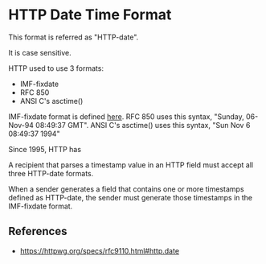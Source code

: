 # HTTP Date Time Format

This format is referred as "HTTP-date".

It is case sensitive.

HTTP used to use 3 formats:

- IMF-fixdate
- RFC 850
- ANSI C's asctime()

IMF-fixdate format is defined [here](/http/formats/imf-fixdate).
RFC 850 uses this syntax, "Sunday, 06-Nov-94 08:49:37 GMT".
ANSI C's asctime() uses this syntax, "Sun Nov  6 08:49:37 1994"

Since 1995, HTTP has 

A recipient that parses a timestamp value in an HTTP field must accept all three HTTP-date formats.

When a sender generates a field that contains one or more timestamps defined as HTTP-date, the sender must generate those timestamps in the IMF-fixdate format.

## References

- https://httpwg.org/specs/rfc9110.html#http.date
